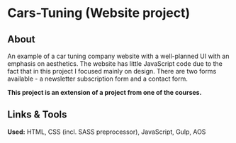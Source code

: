 # Cars-Tuning (Website project)

## About

An example of a car tuning company website with a well-planned UI with an emphasis on aesthetics. The website has little JavaScript code due to the fact that in this project I focused mainly on design. There are two forms available - a newsletter subscription form and a contact form.

**This project is an extension of a project from one of the courses.**

## Links & Tools

**Used:** HTML, CSS (incl. SASS preprocessor), JavaScript, Gulp, AOS
